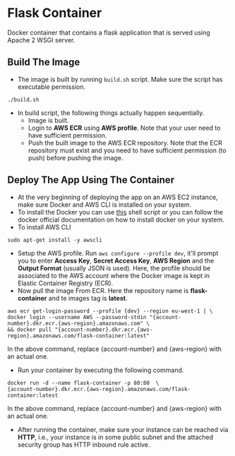 # Flask Container
Docker container that contains a flask application that is served using Apache 2 WSGI server.

## Build The Image
- The image is built by running `build.sh` script. Make sure the script has executable permission.
```shell script
./build.sh
```
- In build script, the following things actually happen sequentially.
    - Image is built.
    - Login to **AWS ECR** using **AWS profile**. Note that your user need to have sufficient permission.
    - Push the built image to the AWS ECR repository. Note that the ECR repository must exist 
    and you need to have sufficient permission (to push) before pushing the image.


## Deploy The App Using The Container
- At the very beginning of deploying the app on an AWS EC2 instance, make sure Docker and AWS CLI is installed on 
your system. 
- To install the Docker you can use [this](https://github.com/MhmdRyhn/miscellaneous_docs/blob/master/docker/install.sh) 
shell script or you can follow the docker official documentation on how to install docker on your system.
- To install AWS CLI
```shell script
sudo apt-get install -y awscli
```
- Setup the AWS profile. Run `aws configure --profile dev`, it'll prompt you to enter **Access Key**, 
**Secret Access Key**, **AWS Region** and the **Output Format** (usually JSON is used). Here, the profile should be 
associated to the AWS account where the Docker image is kept in Elastic Container Registry (ECR).
- Now pull the image From ECR. Here the repository name is **flask-container** and te images tag is **latest**.
```shell script
aws ecr get-login-password --profile {dev} --region eu-west-1 | \
docker login --username AWS --password-stdin "{account-number}.dkr.ecr.{aws-region}.amazonaws.com" \
&& docker pull "{account-number}.dkr.ecr.{aws-region}.amazonaws.com/flask-container:latest"
```
In the above command, replace {account-number} and {aws-region} with an actual one.
- Run your container by executing the following command.
```shell script
docker run -d --name flask-container -p 80:80  \
{account-number}.dkr.ecr.{aws-region}.amazonaws.com/flask-container:latest
```
In the above command, replace {account-number} and {aws-region} with an actual one.
- After running the container, make sure your instance can be reached via **HTTP**, i.e., your instance is in some 
public subnet and the attached security group has HTTP inbound rule active.
